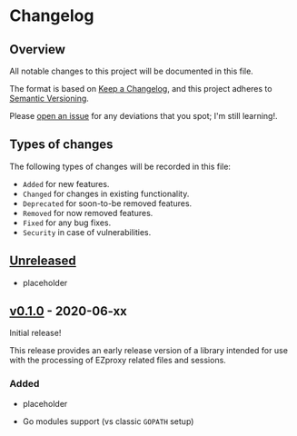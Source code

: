 # Changelog

## Overview

All notable changes to this project will be documented in this file.

The format is based on [Keep a
Changelog](https://keepachangelog.com/en/1.0.0/), and this project adheres to
[Semantic Versioning](https://semver.org/spec/v2.0.0.html).

Please [open an issue](https://github.com/atc0005/go-ezproxy/issues) for any
deviations that you spot; I'm still learning!.

## Types of changes

The following types of changes will be recorded in this file:

- `Added` for new features.
- `Changed` for changes in existing functionality.
- `Deprecated` for soon-to-be removed features.
- `Removed` for now removed features.
- `Fixed` for any bug fixes.
- `Security` in case of vulnerabilities.

## [Unreleased]

- placeholder

## [v0.1.0] - 2020-06-xx

Initial release!

This release provides an early release version of a library intended for use
with the processing of EZproxy related files and sessions.

### Added

- placeholder

- Go modules support (vs classic `GOPATH` setup)

[Unreleased]: https://github.com/atc0005/go-ezproxy/compare/v0.1.0...HEAD
[v0.1.0]: https://github.com/atc0005/go-ezproxy/releases/tag/v0.1.0
